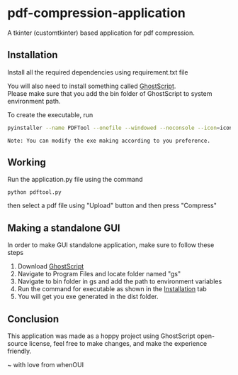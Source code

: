 # pdf-compression-application
A tkinter (customtkinter) based application for pdf compression.

## Installation
Install all the required dependencies using requirement.txt file

You will also need to install something called [GhostScript](https://www.ghostscript.com/).<br>
Please make sure that you add the bin folder of GhostScript to system environment path.

To create the executable, run
```bash
pyinstaller --name PDFTool --onefile --windowed --noconsole --icon=icon.ico pdftool.py
```
    Note: You can modify the exe making according to you preference.

## Working
Run the application.py file using the command
```
python pdftool.py
```
then select a pdf file using "Upload" button and then press "Compress"

## Making a standalone GUI
In order to make GUI standalone application, make sure to follow these steps
1. Download [GhostScript](https://www.ghostscript.com/)
2. Navigate to Program Files and locate folder named "gs"
3. Navigate to bin folder in gs and add the path to environment variables
4. Run the command for executable as shown in the [Installation](#installation) tab
5. You will get you exe generated in the dist folder.

## Conclusion
This application was made as a hoppy project using GhostScript open-source license, feel free to make changes, and make the experience friendly.

~ with love from whenOUI